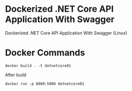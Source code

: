 # Dockerized .NET Core API Application With Swagger 
Dockerized .NET Core API Application With Swagger (Linux)

# Docker Commands
```
docker build . -t dotnetcore01
```

After build

```
docker run -p 8080:5000 dotnetcore01
```